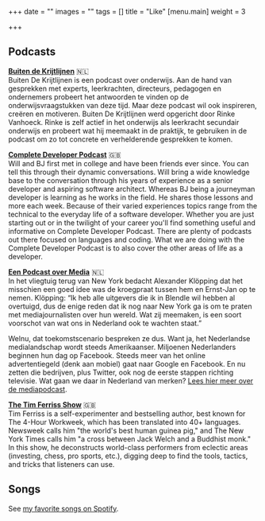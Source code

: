 +++
date = ""
images = ""
tags = []
title = "Like"
[menu.main]
weight = 3

+++
## Podcasts

[**Buiten de Krijtlijnen**](http://www.dekrijtlijnen.be/) 🇳🇱  
Buiten De Krijtlijnen is een podcast over onderwijs. Aan de hand van gesprekken met experts, leerkrachten, directeurs, pedagogen en ondernemers probeert het antwoorden te vinden op de onderwijsvraagstukken van deze tijd. Maar deze podcast wil ook inspireren, creëren en motiveren. Buiten De Krijtlijnen werd opgericht door Rinke Vanhoeck. Rinke is zelf actief in het onderwijs als leerkracht secundair onderwijs en probeert wat hij meemaakt in de praktijk, te gebruiken in de podcast om zo tot concrete en verhelderende gesprekken te komen.

[**Complete Developer Podcast**](https://completedeveloperpodcast.com/) 🇬🇧  
Will and BJ first met in college and have been friends ever since. You can tell this through their dynamic conversations. Will bring a wide knowledge base to the conversation through his years of experience as a senior developer and aspiring software architect. Whereas BJ being a journeyman developer is learning as he works in the field. He shares those lessons and more each week. Because of their varied experiences topics range from the technical to the everyday life of a software developer. Whether you are just starting out or in the twilight of your career you'll find something useful and informative on Complete Developer Podcast. There are plenty of podcasts out there focused on languages and coding. What we are doing with the Complete Developer Podcast is to also cover the other areas of life as a developer.

[**Een Podcast over Media**](https://www.dagennacht.nl/serie/een-podcast-over-media/) 🇳🇱  
In het vliegtuig terug van New York bedacht Alexander Klöpping dat het misschien een goed idee was de kroegpraat tussen hem en Ernst-Jan op te nemen. Klöpping: “Ik heb alle uitgevers die ik in Blendle wil hebben al overtuigd, dus de enige reden dat ik nog naar New York ga is om te praten met mediajournalisten over hun wereld. Wat zij meemaken, is een soort voorschot van wat ons in Nederland ook te wachten staat.”

Welnu, dat toekomstscenario bespreken ze dus. Want ja, het Nederlandse medialandschap wordt steeds Amerikaanser. Miljoenen Nederlanders beginnen hun dag op Facebook. Steeds meer van het online advertentiegeld (denk aan mobiel) gaat naar Google en Facebook. En nu zetten die bedrijven, plus Twitter, ook nog de eerste stappen richting televisie. Wat gaan we daar in Nederland van merken? [Lees hier meer over de mediapodcast](https://pfauth.com/nieuwe-media/podcast/).

[**The Tim Ferriss Show**](https://tim.blog/podcast/) 🇬🇧  
Tim Ferriss is a self-experimenter and bestselling author, best known for The 4-Hour Workweek, which has been translated into 40+ languages. Newsweek calls him "the world's best human guinea pig," and The New York Times calls him "a cross between Jack Welch and a Buddhist monk." In this show, he deconstructs world-class performers from eclectic areas (investing, chess, pro sports, etc.), digging deep to find the tools, tactics, and tricks that listeners can use.

## Songs

See [my favorite songs on Spotify](https://open.spotify.com/playlist/5e8XEYE7uOBsMfK33QAh0O?si=kRPANUeYRHSkLSXqUPSLfw).